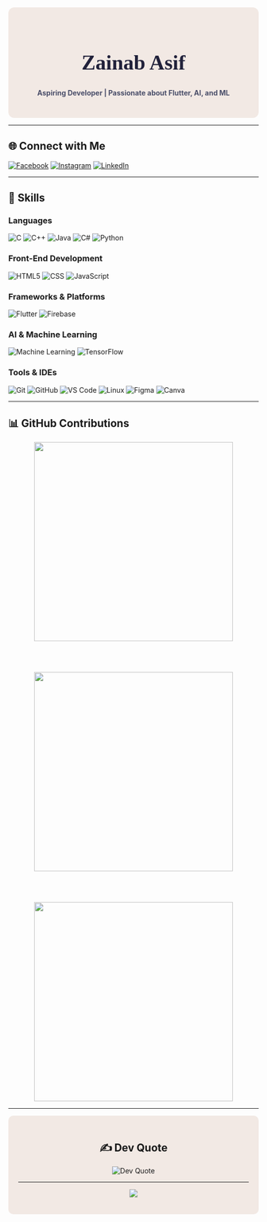 <div align="center" style="background-color:#F2E9E4; padding: 2em; border-radius: 12px;">

<h1 style="font-family: 'Playfair Display', serif; font-size: 3em; color:#22223B;">
  Zainab Asif
</h1>

<p style="color:#4A4E69;"><strong>Aspiring Developer | Passionate about Flutter, AI, and ML</strong></p>

</div>

---

## 🌐 Connect with Me

[![Facebook](https://img.shields.io/badge/Facebook-4A4E69?style=for-the-badge&logo=facebook&logoColor=white)](https://www.facebook.com/zainabasf)
[![Instagram](https://img.shields.io/badge/Instagram-9A8C98?style=for-the-badge&logo=instagram&logoColor=white)](https://instagram.com/zainab.asf)
[![LinkedIn](https://img.shields.io/badge/LinkedIn-C9ADA7?style=for-the-badge&logo=linkedin&logoColor=white)](https://linkedin.com/in/zainab-asif-44282b276/)

---

## 🧠 Skills

### Languages
![C](https://img.shields.io/badge/C-22223B?style=for-the-badge&logo=c&logoColor=white)
![C++](https://img.shields.io/badge/C++-4A4E69?style=for-the-badge&logo=c%2B%2B&logoColor=white)
![Java](https://img.shields.io/badge/Java-9A8C98?style=for-the-badge&logo=java&logoColor=white)
![C#](https://img.shields.io/badge/C%23-C9ADA7?style=for-the-badge&logo=csharp&logoColor=white)
![Python](https://img.shields.io/badge/Python-F2E9E4?style=for-the-badge&logo=python&logoColor=black)

### Front-End Development
![HTML5](https://img.shields.io/badge/HTML5-4A4E69?style=for-the-badge&logo=html5&logoColor=white)
![CSS](https://img.shields.io/badge/CSS-9A8C98?style=for-the-badge&logo=css3&logoColor=white)
![JavaScript](https://img.shields.io/badge/JavaScript-C9ADA7?style=for-the-badge&logo=javascript&logoColor=black)

### Frameworks & Platforms
![Flutter](https://img.shields.io/badge/Flutter-22223B?style=for-the-badge&logo=flutter&logoColor=white)
![Firebase](https://img.shields.io/badge/Firebase-F2E9E4?style=for-the-badge&logo=firebase&logoColor=black)

### AI & Machine Learning
![Machine Learning](https://img.shields.io/badge/Machine%20Learning-9A8C98?style=for-the-badge&logo=scikit-learn&logoColor=white)
![TensorFlow](https://img.shields.io/badge/TensorFlow-C9ADA7?style=for-the-badge&logo=tensorflow&logoColor=white)

### Tools & IDEs
![Git](https://img.shields.io/badge/Git-4A4E69?style=for-the-badge&logo=git&logoColor=white)
![GitHub](https://img.shields.io/badge/GitHub-22223B?style=for-the-badge&logo=github&logoColor=white)
![VS Code](https://img.shields.io/badge/VS%20Code-9A8C98?style=for-the-badge&logo=visual-studio-code&logoColor=white)
![Linux](https://img.shields.io/badge/Linux-C9ADA7?style=for-the-badge&logo=linux&logoColor=black)
![Figma](https://img.shields.io/badge/Figma-F2E9E4?style=for-the-badge&logo=figma&logoColor=black)
![Canva](https://img.shields.io/badge/Canva-4A4E69?style=for-the-badge&logo=canva&logoColor=white)

---


## 📊 GitHub Contributions

<div align="center">

  <img src="https://github-readme-stats.vercel.app/api?username=Zainab-asf&show_icons=true&theme=calm&hide_border=true&bg_color=F2E9E4&title_color=22223B&text_color=4A4E69&icon_color=9A8C98" width="400" />

  <br/><br/>

  <img src="https://github-readme-streak-stats.herokuapp.com/?user=Zainab-asf&theme=calm&hide_border=true&background=F2E9E4&ring=4A4E69&fire=9A8C98&currStreakLabel=22223B" width="400" />

  <br/><br/>

  <img src="https://github-readme-stats.vercel.app/api/top-langs/?username=Zainab-asf&layout=compact&theme=calm&hide_border=true&bg_color=F2E9E4&title_color=22223B&text_color=4A4E69" width="400" />

</div>


---

<div align="center" style="background-color:#F2E9E4; padding: 20px; border-radius: 10px;">

## ✍️ Dev Quote

<img src="https://quotes-github-readme.vercel.app/api?type=horizontal&theme=dark" alt="Dev Quote" />

---

[![](https://visitcount.itsvg.in/api?id=Zainab-asf&icon=2&color=4A4E69)](https://visitcount.itsvg.in)

</div>
